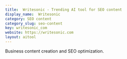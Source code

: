 ```yaml
---
title:  Writesonic - Trending AI tool for SEO content
display_name:  Writesonic
category: SEO content
category_slug: seo-content
key: writesonic_com
website: https://writesonic.com
layout: aitool
---
```


Business content creation and SEO optimization.
